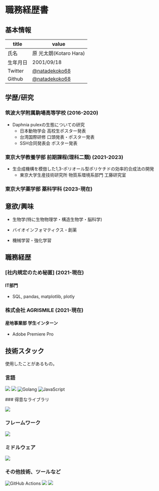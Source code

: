 # 職務経歴書

## 基本情報

|title|value|
|---|---|
|氏名|原 光太朗(Kotaro Hara)|
|生年月日|2001/09/18|
|Twitter|[@natadekoko68](https://twitter.com/natadekoko68)|
|Github|[@natadekoko68](https://github.com/natadekoko68)|

## 学歴/研究

### 筑波大学附属駒場高等学校 (2016-2020)
- Daphnia pulexの生態についての研究
  - 日本動物学会 高校生ポスター発表
  - 台湾国際研修 口頭発表・ポスター発表
  - SSH合同発表会 ポスター発表
### 東京大学教養学部 前期課程(理科二類) (2021-2023)
- 生合成機構を模倣した1,3-ポリオール型ポリケチドの効率的合成法の開発
  - 東京大学生産技術研究所 物質系環境系部門 工藤研究室
### 東京大学薬学部 薬科学科 (2023-現在)

## 意欲/興味
- 生物学(特に生物物理学・構造生物学・脳科学)

- バイオインフォマティクス・創薬

- 機械学習・強化学習


## 職務経歴

### [社内規定のため秘匿] (2021-現在)

#### IT部門 
- SQL, pandas, matplotlib, plotly

### 株式会社 AGRISMILE (2021-現在)

#### 産地事業部 学生インターン
- Adobe Premiere Pro



## 技術スタック

使用したことがあるもの。

### 言語

<p>
  <img src="https://img.shields.io/badge/-Python-F9DC3E.svg?logo=python&style=flat">
  <img src="https://img.shields.io/badge/-C++-blue?logo=cplusplus">
  <img src="https://img.shields.io/badge/-Golang-00ADD8?logo=go&logoColor=white&style=flat" alt="Golang">
  <img src="https://img.shields.io/badge/-JavaScript-F7DF1E?logo=javascript&logoColor=white&style=flat" alt="JavaScript">
</p>
### 得意なライブラリ
<p>
  <img src="https://img.shields.io/badge/pandas-%23150458.svg?style=for-the-badge&logo=pandas&logoColor=white">
</p>

### フレームワーク
<p>
  <img src="https://img.shields.io/badge/-Django-092E20.svg?logo=django&style=flat">
</p>

### ミドルウェア
<p>
  <img src="https://img.shields.io/badge/-PostgreSQL-336791.svg?logo=postgresql&style=flat">
</p>

### その他技術、ツールなど

<p>
  <img src="https://img.shields.io/badge/-GitHub%20Actions-2088FF?logo=github%20actions&logoColor=white&style=flat" alt="GitHub Actions">
  <img src="https://img.shields.io/badge/Adobe%20Premiere%20Pro-9999FF.svg?style=for-the-badge&logo=Adobe%20Premiere%20Pro&logoColor=white">
  <img src="https://img.shields.io/badge/Anaconda-%2344A833.svg?style=for-the-badge&logo=anaconda&logoColor=white">

</p>

